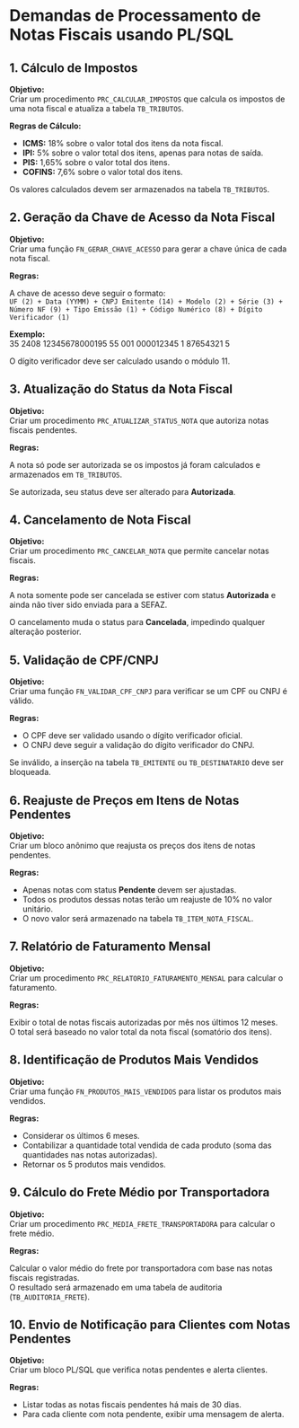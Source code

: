 # Demandas de Processamento de Notas Fiscais usando PL/SQL

## 1. Cálculo de Impostos

**Objetivo:**  
Criar um procedimento `PRC_CALCULAR_IMPOSTOS` que calcula os impostos de uma nota fiscal e atualiza a tabela `TB_TRIBUTOS`.

**Regras de Cálculo:**

- **ICMS:** 18% sobre o valor total dos itens da nota fiscal.
- **IPI:** 5% sobre o valor total dos itens, apenas para notas de saída.
- **PIS:** 1,65% sobre o valor total dos itens.
- **COFINS:** 7,6% sobre o valor total dos itens.

Os valores calculados devem ser armazenados na tabela `TB_TRIBUTOS`.

## 2. Geração da Chave de Acesso da Nota Fiscal

**Objetivo:**  
Criar uma função `FN_GERAR_CHAVE_ACESSO` para gerar a chave única de cada nota fiscal.

**Regras:**

A chave de acesso deve seguir o formato:  
`UF (2) + Data (YYMM) + CNPJ Emitente (14) + Modelo (2) + Série (3) + Número NF (9) + Tipo Emissão (1) + Código Numérico (8) + Dígito Verificador (1)`

**Exemplo:**  
35 2408 12345678000195 55 001 000012345 1 87654321 5

O dígito verificador deve ser calculado usando o módulo 11.

## 3. Atualização do Status da Nota Fiscal

**Objetivo:**  
Criar um procedimento `PRC_ATUALIZAR_STATUS_NOTA` que autoriza notas fiscais pendentes.

**Regras:**

A nota só pode ser autorizada se os impostos já foram calculados e armazenados em `TB_TRIBUTOS`.

Se autorizada, seu status deve ser alterado para **Autorizada**.

## 4. Cancelamento de Nota Fiscal

**Objetivo:**  
Criar um procedimento `PRC_CANCELAR_NOTA` que permite cancelar notas fiscais.

**Regras:**

A nota somente pode ser cancelada se estiver com status **Autorizada** e ainda não tiver sido enviada para a SEFAZ.

O cancelamento muda o status para **Cancelada**, impedindo qualquer alteração posterior.

## 5. Validação de CPF/CNPJ

**Objetivo:**  
Criar uma função `FN_VALIDAR_CPF_CNPJ` para verificar se um CPF ou CNPJ é válido.

**Regras:**

- O CPF deve ser validado usando o dígito verificador oficial.
- O CNPJ deve seguir a validação do dígito verificador do CNPJ.

Se inválido, a inserção na tabela `TB_EMITENTE` ou `TB_DESTINATARIO` deve ser bloqueada.

## 6. Reajuste de Preços em Itens de Notas Pendentes

**Objetivo:**  
Criar um bloco anônimo que reajusta os preços dos itens de notas pendentes.

**Regras:**

- Apenas notas com status **Pendente** devem ser ajustadas.
- Todos os produtos dessas notas terão um reajuste de 10% no valor unitário.
- O novo valor será armazenado na tabela `TB_ITEM_NOTA_FISCAL`.

## 7. Relatório de Faturamento Mensal

**Objetivo:**  
Criar um procedimento `PRC_RELATORIO_FATURAMENTO_MENSAL` para calcular o faturamento.

**Regras:**

Exibir o total de notas fiscais autorizadas por mês nos últimos 12 meses.  
O total será baseado no valor total da nota fiscal (somatório dos itens).

## 8. Identificação de Produtos Mais Vendidos

**Objetivo:**  
Criar uma função `FN_PRODUTOS_MAIS_VENDIDOS` para listar os produtos mais vendidos.

**Regras:**

- Considerar os últimos 6 meses.
- Contabilizar a quantidade total vendida de cada produto (soma das quantidades nas notas autorizadas).
- Retornar os 5 produtos mais vendidos.

## 9. Cálculo do Frete Médio por Transportadora

**Objetivo:**  
Criar um procedimento `PRC_MEDIA_FRETE_TRANSPORTADORA` para calcular o frete médio.

**Regras:**

Calcular o valor médio do frete por transportadora com base nas notas fiscais registradas.  
O resultado será armazenado em uma tabela de auditoria (`TB_AUDITORIA_FRETE`).

## 10. Envio de Notificação para Clientes com Notas Pendentes

**Objetivo:**  
Criar um bloco PL/SQL que verifica notas pendentes e alerta clientes.

**Regras:**

- Listar todas as notas fiscais pendentes há mais de 30 dias.
- Para cada cliente com nota pendente, exibir uma mensagem de alerta.
